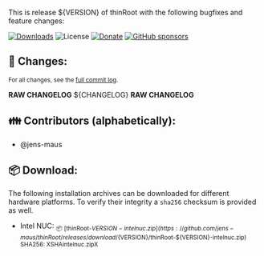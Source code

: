 This is release ${VERSION} of thinRoot with the following bugfixes and feature changes:

[![Downloads](https://img.shields.io/github/downloads/jens-maus/thinRoot/${VERSION}/total.svg?style=flat-square)](https://github.com/jens-maus/thinRoot/releases/${VERSION}) ![License](https://img.shields.io/github/license/jens-maus/thinRoot.svg?style=flat-square) [![Donate](https://img.shields.io/badge/donate-PayPal-green.svg?style=flat-square)](https://www.paypal.com/cgi-bin/webscr?cmd=_s-xclick&hosted_button_id=RAQSDY9YNZVCL) [![GitHub sponsors](https://img.shields.io/static/v1?label=Sponsor&message=%E2%9D%A4&logo=GitHub&link=https://github.com/sponsors/jens-maus)](https://github.com/sponsors/jens-maus)

## :construction: Changes:
<sub>For all changes, see the [full commit log](https://github.com/jens-maus/thinRoot/compare/${PREVIOUS_TAG}...${VERSION}).</sub>

**RAW CHANGELOG**
${CHANGELOG}
**RAW CHANGELOG**

## :family: Contributors (alphabetically):
- @jens-maus

## :package:  Download:
The following installation archives can be downloaded for different hardware platforms. To verify their integrity a `sha256` checksum is provided as well.

- Intel NUC:
<sub>:package: [thinRoot-${VERSION}-intelnuc.zip](https://github.com/jens-maus/thinRoot/releases/download/${VERSION}/thinRoot-${VERSION}-intelnuc.zip)<br/>SHA256: XSHAintelnuc.zipX</sub>
